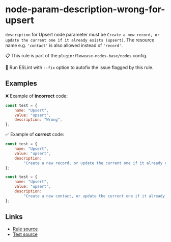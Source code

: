[//]: # "File generated from a template. Do not edit this file directly."

# node-param-description-wrong-for-upsert

`description` for Upsert node parameter must be `Create a new record, or update the current one if it already exists (upsert)`. The resource name e.g. `'contact'` is also allowed instead of `'record'`.

📋 This rule is part of the `plugin:flowease-nodes-base/nodes` config.

🔧 Run ESLint with `--fix` option to autofix the issue flagged by this rule.

## Examples

❌ Example of **incorrect** code:

```js
const test = {
	name: "Upsert",
	value: "upsert",
	description: "Wrong",
};
```

✅ Example of **correct** code:

```js
const test = {
	name: "Upsert",
	value: "upsert",
	description:
		"Create a new record, or update the current one if it already exists (upsert)",
};

const test = {
	name: "Upsert",
	value: "upsert",
	description:
		"Create a new contact, or update the current one if it already exists (upsert)",
};
```

## Links

- [Rule source](../../lib/rules/node-param-description-wrong-for-upsert.ts)
- [Test source](../../tests/node-param-description-wrong-for-upsert.test.ts)
